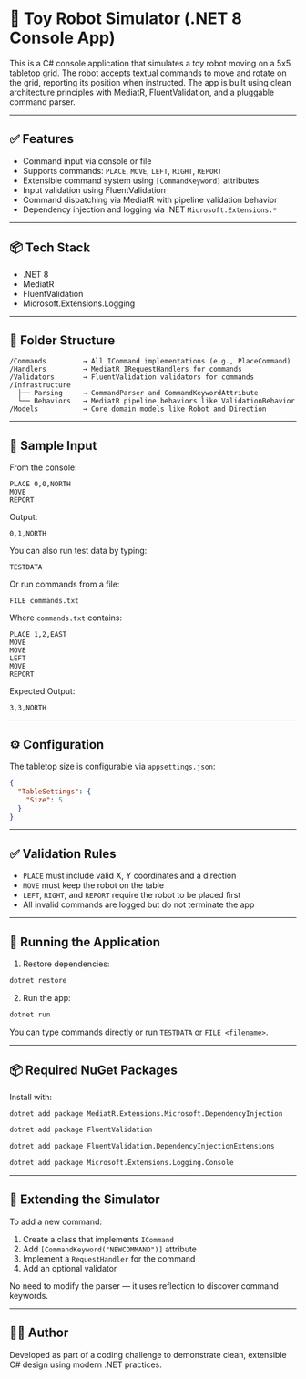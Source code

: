 # 🧸 Toy Robot Simulator (.NET 8 Console App)

This is a C# console application that simulates a toy robot moving on a 5x5 tabletop grid. The robot accepts textual commands to move and rotate on the grid, reporting its position when instructed. The app is built using clean architecture principles with MediatR, FluentValidation, and a pluggable command parser.

---

## ✅ Features

* Command input via console or file
* Supports commands: `PLACE`, `MOVE`, `LEFT`, `RIGHT`, `REPORT`
* Extensible command system using `[CommandKeyword]` attributes
* Input validation using FluentValidation
* Command dispatching via MediatR with pipeline validation behavior
* Dependency injection and logging via .NET `Microsoft.Extensions.*`

---

## 📦 Tech Stack

* .NET 8
* MediatR
* FluentValidation
* Microsoft.Extensions.Logging

---

## 📂 Folder Structure

```
/Commands         → All ICommand implementations (e.g., PlaceCommand)
/Handlers         → MediatR IRequestHandlers for commands
/Validators       → FluentValidation validators for commands
/Infrastructure
  ├── Parsing     → CommandParser and CommandKeywordAttribute
  └── Behaviors   → MediatR pipeline behaviors like ValidationBehavior
/Models           → Core domain models like Robot and Direction
```

---

## 🧪 Sample Input

From the console:

```
PLACE 0,0,NORTH
MOVE
REPORT
```

Output:

```
0,1,NORTH
```

You can also run test data by typing:

```
TESTDATA
```

Or run commands from a file:

```
FILE commands.txt
```

Where `commands.txt` contains:

```
PLACE 1,2,EAST
MOVE
MOVE
LEFT
MOVE
REPORT
```

Expected Output:

```
3,3,NORTH
```

---

## ⚙️ Configuration

The tabletop size is configurable via `appsettings.json`:

```json
{
  "TableSettings": {
    "Size": 5
  }
}
```

---

## ✅ Validation Rules

* `PLACE` must include valid X, Y coordinates and a direction
* `MOVE` must keep the robot on the table
* `LEFT`, `RIGHT`, and `REPORT` require the robot to be placed first
* All invalid commands are logged but do not terminate the app

---

## 🚀 Running the Application

1. Restore dependencies:

```bash
dotnet restore
```

2. Run the app:

```bash
dotnet run
```

You can type commands directly or run `TESTDATA` or `FILE <filename>`.

---

## 📦 Required NuGet Packages

Install with:

```bash
dotnet add package MediatR.Extensions.Microsoft.DependencyInjection

dotnet add package FluentValidation

dotnet add package FluentValidation.DependencyInjectionExtensions

dotnet add package Microsoft.Extensions.Logging.Console
```

---

## 🧠 Extending the Simulator

To add a new command:

1. Create a class that implements `ICommand`
2. Add `[CommandKeyword("NEWCOMMAND")]` attribute
3. Implement a `RequestHandler` for the command
4. Add an optional validator

No need to modify the parser — it uses reflection to discover command keywords.

---

## 👨‍💻 Author

Developed as part of a coding challenge to demonstrate clean, extensible C# design using modern .NET practices.
